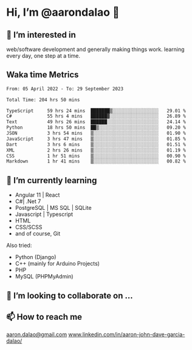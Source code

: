# __Hi, I’m @aarondalao__ 👋 
## 👀 I’m interested in 
web/software development and generally making things work.
learning every day, one step at a time. 

## Waka time Metrics
<!--START_SECTION:waka-->

```txt
From: 05 April 2022 - To: 29 September 2023

Total Time: 204 hrs 50 mins

TypeScript     59 hrs 24 mins  ███████▒░░░░░░░░░░░░░░░░░   29.01 %
C#             55 hrs 4 mins   ██████▓░░░░░░░░░░░░░░░░░░   26.89 %
Text           49 hrs 26 mins  ██████░░░░░░░░░░░░░░░░░░░   24.14 %
Python         18 hrs 50 mins  ██▒░░░░░░░░░░░░░░░░░░░░░░   09.20 %
JSON           3 hrs 54 mins   ▒░░░░░░░░░░░░░░░░░░░░░░░░   01.90 %
JavaScript     3 hrs 47 mins   ▒░░░░░░░░░░░░░░░░░░░░░░░░   01.85 %
Dart           3 hrs 6 mins    ▒░░░░░░░░░░░░░░░░░░░░░░░░   01.51 %
XML            2 hrs 26 mins   ▒░░░░░░░░░░░░░░░░░░░░░░░░   01.19 %
CSS            1 hr 51 mins    ▒░░░░░░░░░░░░░░░░░░░░░░░░   00.90 %
Markdown       1 hr 41 mins    ▒░░░░░░░░░░░░░░░░░░░░░░░░   00.82 %
```

<!--END_SECTION:waka-->

## 🌱 I’m currently learning 

- Angular 11 | React 
- C#| .Net 7
- PostgreSQL | MS SQL | SQLite
- Javascript | Typescript
- HTML 
- CSS/SCSS
- and of course, Git 


Also tried:
- Python (Django)
- C++ (mainly for Arduino Projects)
- PHP
- MySQL (PHPMyAdmin)


## 💞️ I’m looking to collaborate on ...

## 📫 How to reach me 
aaron.dalao@gmail.com
www.linkedin.com/in/aaron-john-dave-garcia-dalao/

<!---
aarondalao/aarondalao is a ✨ special ✨ repository because its `README.md` (this file) appears on your GitHub profile.
You can click the Preview link to take a look at your changes.
--->
